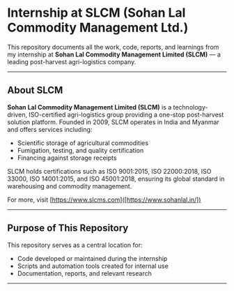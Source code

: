 # Internship at SLCM (Sohan Lal Commodity Management Ltd.)

This repository documents all the work, code, reports, and learnings from my internship at **Sohan Lal Commodity Management Limited (SLCM)** — a leading post-harvest agri-logistics company.

---

## About SLCM

**Sohan Lal Commodity Management Limited (SLCM)** is a technology-driven, ISO-certified agri-logistics group providing a one-stop post-harvest solution platform. Founded in 2009, SLCM operates in India and Myanmar and offers services including:

- Scientific storage of agricultural commodities
- Fumigation, testing, and quality certification
- Financing against storage receipts

SLCM holds certifications such as ISO 9001:2015, ISO 22000:2018, ISO 33000, ISO 14001:2015, and ISO 45001:2018, ensuring its global standard in warehousing and commodity management.

For more, visit [https://www.slcms.com]([https://www.sohanlal.in/])

---

## Purpose of This Repository

This repository serves as a central location for:

- Code developed or maintained during the internship
- Scripts and automation tools created for internal use
- Documentation, reports, and relevant research
  
---
